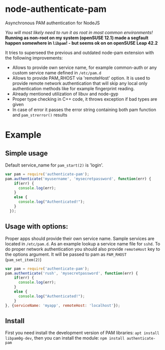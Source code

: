 node-authenticate-pam
=====================

Asynchronous PAM authentication for NodeJS

*You will most likely need to run it as root in most common environments!*
**Running as non-root on my system (openSUSE 12.1) made a segfault happen somewhere in `libpam`! - but seems ok on on openSUSE Leap 42.2**

It tries to superseed the previous and outdated node-pam extension with the following improvements:
* Allows to provide own service name, for example common-auth or any custom service name defined in `/etc/pam.d`
* Allows to provide PAM_RHOST via 'remoteHost' option. It is used to provide remote network authentication that will skip any local only authentication methods like for example fingerprint reading.
* Already mentioned utilization of libuv and node-gyp
* Proper type checking in C++ code, it throws exception if bad types are given
* In case of error it passes the error string containing both pam function and `pam_strerror()` results

Example
=========

Simple usage
------------
Default service_name for `pam_start(2)` is 'login'.

```js
var pam = require('authenticate-pam');
pam.authenticate('myusername', 'mysecretpassword', function(err) {
    if(err) {
      console.log(err);
    }
    else {
      console.log("Authenticated!");
    }
  });
```

Usage with options:
-------------------
Proper apps should provide their own service name. Sample services are located in `/etc/pam.d`.
As an example lookup a service name file for `sshd`.
To do proper network authentication you should also provide `remoteHost` key to the options argument. It will be passed to pam as `PAM_RHOST` (`pam_set_item(2)`)

```js
var pam = require('authenticate-pam');
pam.authenticate('rush', 'mysecretpassword', function(err) {
    if(err) {
      console.log(err);
    }
    else {
      console.log("Authenticated!");
    }
}, {serviceName: 'myapp', remoteHost: 'localhost'});
```
    
Install
-------------------
First you need install the development version of PAM libraries: `apt install libpam0g-dev`, then you can install the module:
`npm install authenticate-pam`
